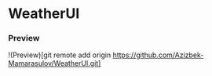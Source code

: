 # WeatherUI

### Preview
!(Preview)[git remote add origin https://github.com/Azizbek-Mamarasulov/WeatherUI.git]
